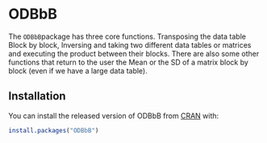 
<!-- README.md is generated from README.Rmd. Please edit that file -->

# ODBbB

<!-- badges: start -->

<!-- badges: end -->

The `ODBbB`package has three core functions. Transposing the data table
Block by block, Inversing and taking two different data tables or
matrices and executing the product between their blocks. There are also
some other functions that return to the user the Mean or the SD of a
matrix block by block (even if we have a large data table).

## Installation

You can install the released version of ODBbB from
[CRAN](https://CRAN.R-project.org) with:

``` r
install.packages("ODBbB")
```
